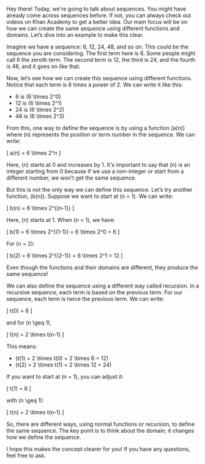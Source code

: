 Hey there! Today, we're going to talk about sequences. You might have already come across sequences before. If not, you can always check out videos on Khan Academy to get a better idea. Our main focus will be on how we can create the same sequence using different functions and domains. Let’s dive into an example to make this clear.

Imagine we have a sequence: 6, 12, 24, 48, and so on. This could be the sequence you are considering. The first term here is 6. Some people might call 6 the zeroth term. The second term is 12, the third is 24, and the fourth is 48, and it goes on like that.

Now, let’s see how we can create this sequence using different functions. Notice that each term is 6 times a power of 2. We can write it like this:
- 6 is \(6 \times 2^0\)
- 12 is \(6 \times 2^1\)
- 24 is \(6 \times 2^2\)
- 48 is \(6 \times 2^3\)

From this, one way to define the sequence is by using a function \(a(n)\) where \(n\) represents the position or term number in the sequence. We can write:

\[
a(n) = 6 \times 2^n
\]

Here, \(n\) starts at 0 and increases by 1. It's important to say that \(n\) is an integer starting from 0 because if we use a non-integer or start from a different number, we won’t get the same sequence.

But this is not the only way we can define this sequence. Let’s try another function, \(b(n)\). Suppose we want to start at \(n = 1\). We can write:

\[
b(n) = 6 \times 2^{(n-1)}
\]

Here, \(n\) starts at 1. When \(n = 1\), we have:

\[
b(1) = 6 \times 2^{(1-1)} = 6 \times 2^0 = 6
\]

For \(n = 2\):

\[
b(2) = 6 \times 2^{(2-1)} = 6 \times 2^1 = 12
\]

Even though the functions and their domains are different, they produce the same sequence!

We can also define the sequence using a different way called recursion. In a recursive sequence, each term is based on the previous term. For our sequence, each term is twice the previous term. We can write:

\[
t(0) = 6
\]

and for \(n \geq 1\),

\[
t(n) = 2 \times t(n-1)
\]

This means:
- \(t(1) = 2 \times t(0) = 2 \times 6 = 12\)
- \(t(2) = 2 \times t(1) = 2 \times 12 = 24\)

If you want to start at \(n = 1\), you can adjust it:

\[
t(1) = 6
\]

with \(n \geq 1\):

\[
t(n) = 2 \times t(n-1)
\]

So, there are different ways, using normal functions or recursion, to define the same sequence. The key point is to think about the domain; it changes how we define the sequence.

I hope this makes the concept clearer for you! If you have any questions, feel free to ask.